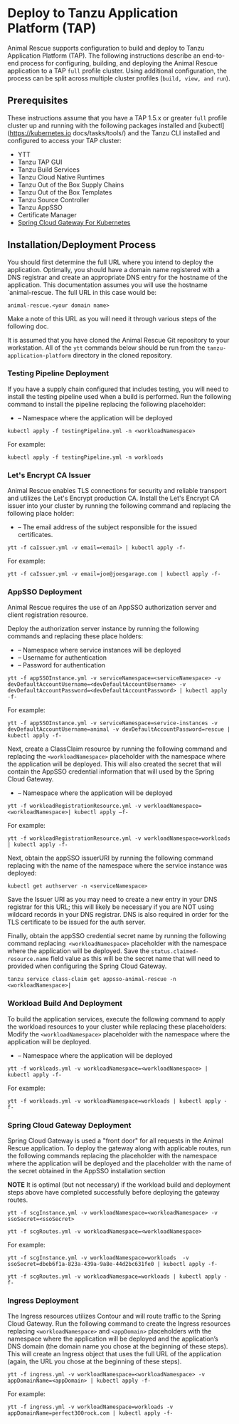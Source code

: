 
# Deploy to Tanzu Application Platform (TAP)

Animal Rescue supports configuration to build and deploy to Tanzu Application Platform (TAP).  The following instructions describe an end-to-end 
process for configuring, building, and deploying the Animal Rescue application to a TAP `full` profile cluster.  Using additional configuration, the process can
be split across multiple cluster profiles (`build, view, and run`).

## Prerequisites

These instructions assume that you have a TAP 1.5.x or greater `full` profile cluster up and running with the following packages installed and [kubectl](https://kubernetes.io
docs/tasks/tools/) and the Tanzu CLI installed and configured to access your TAP cluster:

* YTT
* Tanzu TAP GUI
* Tanzu Build Services
* Tanzu Cloud Native Runtimes
* Tanzu Out of the Box Supply Chains
* Tanzu Out of the Box Templates
* Tanzu Source Controller
* Tanzu AppSSO
* Certificate Manager
* [Spring Cloud Gateway For Kubernetes](https://docs.vmware.com/en/VMware-Tanzu-Application-Platform/1.6/tap/spring-cloud-gateway-install-spring-cloud-gateway.html)

## Installation/Deployment Process

You should first determine the full URL where you intend to deploy the application.  Optimally, you should have a domain name registered with a 
DNS registrar and create an appropriate DNS entry for the hostname of the application.  This documentation assumes you will use the hostname `animal-rescue.  The full URL 
in this case would be:

```
animal-rescue.<your domain name>
```

Make a note of this URL as you will need it through various steps of the following doc.

It is assumed that you have cloned the Animal Rescue Git repository to your workstation.  All of the `ytt` commands below should be run from the
`tanzu-application-platform` directory in the cloned repository.

### Testing Pipeline Deployment

If you have a supply chain configured that includes testing, you will need to install the testing pipeline used when a build is performed.  Run the following command 
to install the pipeline replacing the following placeholder:

- **<workloadNamespace>** – Namespace where the application will be deployed

```
kubectl apply -f testingPipeline.yml -n <workloadNamespace>
```

For example:

```
kubectl apply -f testingPipeline.yml -n workloads
```

### Let's Encrypt CA Issuer

Animal Rescue enables TLS connections for security and reliable transport and utilizes the Let's Encrypt production CA. Install the Let's Encrypt
CA issuer into your cluster by running the following command and replacing the following place holder:

- **<email>** – The email address of the subject responsible for the issued certificates.
 
```
ytt -f caIssuer.yml -v email=<email> | kubectl apply -f-
```

For example:

```
ytt -f caIssuer.yml -v email=joe@joesgarage.com | kubectl apply -f-
```

### AppSSO Deployment

Animal Rescue requires the use of an AppSSO authorization server and client registration resource. 

Deploy the authorization server instance by running the following commands and replacing these place holders:

- **<serviceNamespace>** – Namespace where service instances will be deployed
- **<devDefaultAccountUsername>** – Username for authentication
- **<devDefaultAccountPassword>** – Password for authentication

```
ytt -f appSSOInstance.yml -v serviceNamespace=<serviceNamespace> -v devDefaultAccountUsername=<devDefaultAccountUsername> -v devDefaultAccountPassword=<devDefaultAccountPassword> | kubectl apply -f-
```

For example:

```
ytt -f appSSOInstance.yml -v serviceNamespace=service-instances -v devDefaultAccountUsername=animal -v devDefaultAccountPassword=rescue | kubectl apply -f-
```

Next, create a ClassClaim resource by running the following command and replacing the `<workloadNamespace>` placeholder with the namespace where the application will be deployed. 
This will also created the secret that will contain the AppSSO credential information that will used by the Spring Cloud Gateway.

- **<workloadNamespace>** – Namespace where the application will be deployed

```
ytt -f workloadRegistrationResource.yml -v workloadNamespace=<workloadNamespace>| kubectl apply –f-
```

For example:

```
ytt -f workloadRegistrationResource.yml -v workloadNamespace=workloads | kubectl apply -f-
```

Next, obtain the appSSO issuerURI by running the following command replacing <serviceNamespace> with the name of the namespace where the service instance 
was deployed:

```
kubectl get authserver -n <serviceNamespace>
```

Save the Issuer URI as you may need to create a new entry in your DNS registrar for this URL; this will likely be
necessary if you are NOT using wildcard records in your DNS registrar.  DNS is also required in order for the TLS certificate to be issued for the auth server.

Finally, obtain the appSSO credential secret name by running the following command replacing` <workloadNamespace>` placeholder with the namespace where the application will be deployed.  Save the `status.claimed-resource.name` field value as this will be the secret name that will need to provided when configuring the Spring Cloud Gateway.

```
tanzu service class-claim get appsso-animal-rescue -n <workloadNamespace>|
```

### Workload Build And Deployment

To build the application services, execute the following command to apply the workload resources to your cluster while replacing these placeholders: Modify the
`<workloadNamespace>` placeholder with the namespace where the application will be deployed.

- **<workloadNamespace>** – Namespace where the application will be deployed

```
ytt -f workloads.yml -v workloadNamespace=<workloadNamespace> | kubectl apply -f-
```

For example:

```
ytt -f workloads.yml -v workloadNamespace=workloads | kubectl apply -f-
```


### Spring Cloud Gateway Deployment

Spring Cloud Gateway is used a "front door" for all requests in the Animal Rescue application.  To deploy the gateway along with applicable routes, run the following commands 
replacing the <workloadNamespace> placeholder with the namespace where the application will be deployed and the <ssoSecret> placeholder with the name of the secret
obtained in the AppSSO installation section

**NOTE** It is optimal (but not necessary) if the workload build and deployment steps above have completed successfully before deploying the gateway routes.

```
ytt -f scgInstance.yml -v workloadNamespace=<workloadNamespace> -v ssoSecret=<ssoSecret>

ytt -f scgRoutes.yml -v workloadNamespace=<workloadNamespace>
```

For example:

```
ytt -f scgInstance.yml -v workloadNamespace=workloads  -v ssoSecret=dbeb6f1a-823a-439a-9a8e-44d2bc631fe0 | kubectl apply -f-

ytt -f scgRoutes.yml -v workloadNamespace=workloads | kubectl apply -f-
```

### Ingress Deployment

The Ingress resources utilizes Contour and will route traffic to the Spring Cloud Gateway.  Run the following command to create the Ingress resources replacing 
`<workloadNamespace>` and `<appDomain>` placeholders with the namespace where the application will be deployed and the application’s DNS domain (the domain name you chose at 
the beginning of these steps).  This will create an Ingress object that uses the full URL of the application (again, the URL you chose at the beginning of these steps).

```
ytt -f ingress.yml -v workloadNamespace=<workloadNamespace> -v appDomainName=<appDomain> | kubectl apply -f-
```

For example:

```
ytt -f ingress.yml -v workloadNamespace=workloads -v appDomainName=perfect300rock.com | kubectl apply -f-
```

